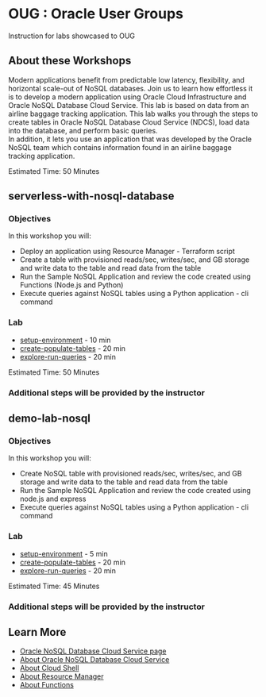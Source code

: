 # OUG : Oracle User Groups
Instruction for labs showcased to OUG

## About these Workshops

Modern applications benefit from predictable low latency, flexibility, and horizontal scale-out of NoSQL databases. Join us to learn how effortless it is to develop a 
modern application using Oracle Cloud Infrastructure and Oracle NoSQL Database Cloud Service. This lab is based on data from an airline baggage tracking application. 
This lab walks you through the steps to create tables in Oracle NoSQL Database Cloud Service (NDCS), load data into the database, and perform basic queries.  
In addition, it lets you use an application that was developed by the Oracle NoSQL team which contains information found in an airline baggage tracking application.

Estimated Time: 50 Minutes

## serverless-with-nosql-database 

### Objectives

In this workshop you will:
  * Deploy an application using Resource Manager - Terraform script
  * Create a table with provisioned reads/sec, writes/sec, and GB storage and write data to the table and read data from the table
  * Run the Sample NoSQL Application and review the code created using Functions (Node.js and Python)
  * Execute queries against NoSQL tables using a Python application - cli command

### Lab

* [setup-environment](oug/serverless-with-nosql-database/setup-environment/setup-environment.md) - 10 min
* [create-populate-tables](oug/serverless-with-nosql-database/create-populate-tables/create-populate-tables.md)  - 20 min
* [explore-run-queries](oug/serverless-with-nosql-database/explore-run-queries/explore-run-queries.md) - 20 min

Estimated Time: 50 Minutes

### Additional steps will be provided by the instructor

## demo-lab-nosql

### Objectives

In this workshop you will:
  * Create NoSQL table with provisioned reads/sec, writes/sec, and GB storage and write data to the table and read data from the table
  * Run the Sample NoSQL Application and review the code created using node.js and express
  * Execute queries against NoSQL tables using a Python application - cli command

### Lab

* [setup-environment](oug/demo-lab-nosql/setup-environment/setup-environment.md) - 5 min
* [create-populate-tables](oug/demo-lab-nosql/create-populate-tables/create-populate-tables.md)  - 20 min
* [explore-run-queries](oug/demo-lab-nosql/explore-run-queries/explore-run-queries.md)  - 20 min

Estimated Time: 45 Minutes

### Additional steps will be provided by the instructor

## Learn More

* [Oracle NoSQL Database Cloud Service page](https://www.oracle.com/database/nosql-cloud.html)
* [About Oracle NoSQL Database Cloud Service](https://docs.oracle.com/pls/topic/lookup?ctx=cloud&id=CSNSD-GUID-88373C12-018E-4628-B241-2DFCB7B16DE8)
* [About Cloud Shell](https://docs.oracle.com/en-us/iaas/Content/API/Concepts/cloudshellintro.htm)
* [About Resource Manager](https://docs.oracle.com/en-us/iaas/Content/ResourceManager/Concepts/resourcemanager.htm)
* [About Functions](https://docs.oracle.com/en-us/iaas/Content/Functions/Concepts/functionsoverview.htm)


